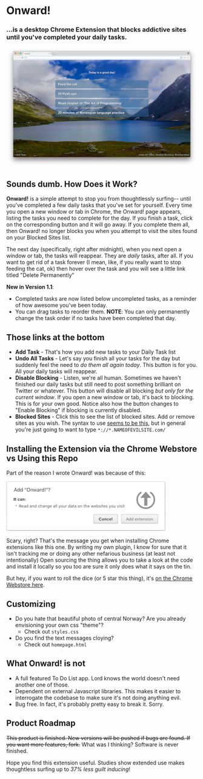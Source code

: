 # Onward!
### ...is a desktop Chrome Extension that blocks addictive sites until you've completed your daily tasks.

![Onward Screenshot](demo_screenshot.jpg)

## Sounds dumb. How Does it Work?
**Onward!** is a simple attempt to stop you from thoughtlessly surfing-- until you've completed a few daily tasks that you've set for yourself. Every time you open a new window or tab in Chrome, the Onward! page appears, listing the tasks you need to complete for the day.  If you finish a task, click on the corresponding button and it will go away.  If you complete them all, then Onward! no longer blocks you when you attempt to visit the sites found on your Blocked Sites list.

The next day (specifically, right after midnight), when you next open a window or tab, the tasks will reappear.  They are *daily* tasks, after all. If you want to get rid of a task forever (I mean, like, if you really want to stop feeding the cat, ok) then hover over the task and you will see a little link titled "Delete Permanently"

**New in Version 1.1**: 

* Completed tasks are now listed below uncompleted tasks, as a reminder of how awesome you've been today.
* You can drag tasks to reorder them.  **NOTE**: You can only permanently change the task order if no tasks have been completed that day.


## Those links at the bottom

* **Add Task** - That's how you add new tasks to your Daily Task list
* **Undo All Tasks** - Let's say you finish all your tasks for the day but suddenly feel the need to *do them all again today*.  This button is for you.  All your daily tasks will reappear.
* **Disable Blocking** - Listen, we're all human. Sometimes we haven't finished our daily tasks but still need to post something brilliant on Twitter or whatever.  This button will disable all blocking *but only for the current window*.  If you open a new window or tab, it's back to blocking.  This is for your own good. Notice also how the button changes to "Enable Blocking" if blocking is currently disabled.
* **Blocked Sites** - Click this to see the list of blocked sites. Add or remove sites as you wish. The syntax to use [seems to be this](https://www.chromium.org/administrators/url-blacklist-filter-format), but in general you're just going to want to type `*://*.NAMEOFEVILSITE.com/`

## Installing the Extension via the Chrome Webstore vs Using this Repo

Part of the reason I wrote Onward! was because of this:

<img src="scary_chrome_msg.png" width="420" />

Scary, right? That's the message you get when installing Chrome extensions like this one.  By writing my own plugin, I know for sure that it isn't tracking me or doing any other nefarious business (at least not intentionally) Open sourcing the thing allows you to take a look at the code and install it locally so you too are sure it only does what it says on the tin.

But hey, if you want to roll the dice (or 5 star this thing), it's [on the Chrome Webstore here](https://chrome.google.com/webstore/detail/onward/jloeebmoepejjjalnmppbbgklclomhoj).

## Customizing

* Do you hate that beautiful photo of central Norway? Are you already envisioning your own css "theme"?
	* Check out `styles.css`
* Do you find the text messages cloying?
	* Check out `homepage.html`

## What Onward! is not

* A full featured To Do List app. Lord knows the world doesn't need another one of those.
* Dependent on external Javascript libraries. This makes it easier to interrogate the codebase to make sure it's not doing anything evil.
* Bug free.  In fact, it's probably pretty easy to break it. Sorry.

## Product Roadmap
 
<strike>This product is finished.  New versions will be pushed if bugs are found.  If you want more features, fork.</strike> What was I thinking? Software is never finished.

Hope you find this extension useful.  Studies show extended use makes thoughtless surfing up to *37% less guilt inducing*!
